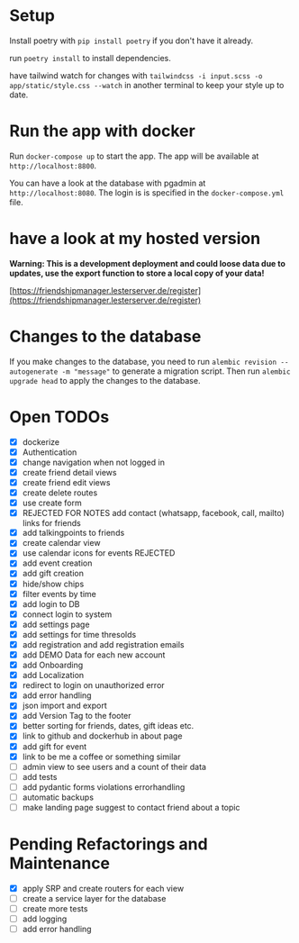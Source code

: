 # Setup

Install poetry with `pip install poetry` if you don't have it already.

run `poetry install` to install dependencies.

have tailwind watch for changes with `tailwindcss -i input.scss -o app/static/style.css --watch` in another terminal to keep your style up to date.

# Run the app with docker

Run `docker-compose up` to start the app. The app will be available at `http://localhost:8800`.

You can have a look at the database with pgadmin at `http://localhost:8080`. The login is is specified in the `docker-compose.yml` file.

# have a look at my hosted version 

**Warning: This is a development deployment and could loose data due to updates, use the export function to store a local copy of your data!**

[https://friendshipmanager.lesterserver.de/register](https://friendshipmanager.lesterserver.de/register)



# Changes to the database

If you make changes to the database, you need to run `alembic revision --autogenerate -m "message"` to generate a migration script. Then run `alembic upgrade head` to apply the changes to the database.

# Open TODOs

- [X] dockerize
- [X] Authentication
- [X] change navigation when not logged in
- [X] create friend detail views
- [X] create friend edit views
- [X] create delete routes
- [X] use create form
- [X] REJECTED FOR NOTES add contact (whatsapp, facebook, call, mailto) links for friends
- [X] add talkingpoints to friends
- [X] create calendar view
- [X] use calendar icons for events REJECTED
- [X] add event creation
- [X] add gift creation
- [X] hide/show chips
- [X] filter events by time
- [X] add login to DB
- [X] connect login to system
- [X] add settings page
- [X] add settings for time thresolds
- [X] add registration and add registration emails
- [X] add DEMO Data for each new account
- [X] add Onboarding
- [X] add Localization
- [X] redirect to login on unauthorized error
- [X] add error handling
- [X] json import and export
- [X] add Version Tag to the footer
- [X] better sorting for friends, dates, gift ideas etc.
- [X] link to github and dockerhub in about page
- [X] add gift for event
- [X] link to be me a coffee or something similar
- [ ] admin view to see users and a count of their data
- [ ] add tests
- [ ] add pydantic forms violations errorhandling
- [ ] automatic backups
- [ ] make landing page suggest to contact friend about a topic

# Pending Refactorings and Maintenance

- [X] apply SRP and create routers for each view
- [ ] create a service layer for the database
- [ ] create more tests
- [ ] add logging
- [ ] add error handling